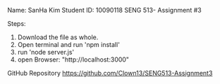 Name: SanHa Kim
Student ID: 10090118
SENG 513- Assignment #3

Steps: 
1. Download the file as whole. 
2. Open terminal and run 'npm install'
3. run 'node server.js'
4. open Browser: "http://localhost:3000"


GitHub Repository
https://github.com/Clown13/SENG513-Assignment3